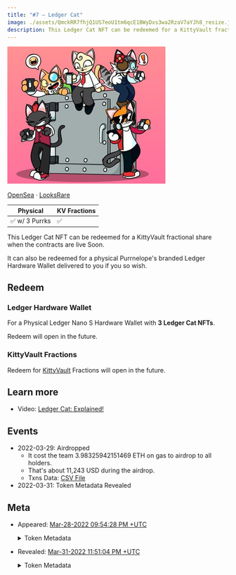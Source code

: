 ```yaml
---
title: "#7 – Ledger Cat"
image: ./assets/QmckRR7fhjQ1US7eoU1tm6qcE1BWyDxs3wa2RzaV7aYJh8_resize.jpg
description: This Ledger Cat NFT can be redeemed for a KittyVault fractional share or redeem a Ledger Nano S.
---
```


<span className="wikiPostHeadImgR">

[![Ledger Cat](./assets/QmckRR7fhjQ1US7eoU1tm6qcE1BWyDxs3wa2RzaV7aYJh8_resize.jpg)](https://ipfs.io/ipfs/QmckRR7fhjQ1US7eoU1tm6qcE1BWyDxs3wa2RzaV7aYJh8)

</span>

[OpenSea](https://opensea.io/assets/0xda7d42b6167f1497346d7b2336a6d7a603026db1/6) ·
[LooksRare](https://looksrare.org/collections/0xDa7D42B6167f1497346D7B2336a6D7A603026Db1/7)

| Physical       | KV Fractions |
| -------------- | ------------ |
| ✅ w/ 3 Purrks | ✅           |

This Ledger Cat NFT can be redeemed for a KittyVault fractional share when the contracts are live Soon.

It can also be redeemed for a physical Purrnelope's branded Ledger Hardware Wallet delivered to you if you so wish.

## Redeem

### Ledger Hardware Wallet

For a Physical Ledger Nano S Hardware Wallet with **3 Ledger Cat NFTs**.

Redeem will open in the future.

### KittyVault Fractions

Redeem for [KittyVault](../../kittyvault/index.md) Fractions will open in the future.

## Learn more

- Video: [Ledger Cat: Explained!](/posts/explained/202204-ledger-cat)

## Events

- 2022-03-29: Airdropped
  - It cost the team 3.98325942151469 ETH on gas to airdrop to all holders.
  - That's about 11,243 USD during the airdrop.
  - Txns Data: [CSV File](./assets/kvpurrks-1-8-txns.csv)
- 2022-03-31: Token Metadata Revealed

## Meta

- Appeared: [Mar-28-2022 09:54:28 PM +UTC](https://etherscan.io/tx/0x3c94ba360697a8e8e195a4394dc715d2a8612817c0f67e787067e6f31d2e965d)

  <details><summary>Token Metadata</summary>

  ```json title="ipfs://Qmd4wWVY5YeABtq1UusP1Xko1ALiQ2PMnhwVSz3pcH41cJ"
  {
    "name": "#7 - Unknown Airdrop",
    "description": "To be revealed 31-MAR-2022",
    "image": "ipfs://QmUYRN8TBXQUkrhHkhDac36LjdHVaQdrrXFoUQmYCTajRh",
    "attributes": {
      "ID": "7",
      "Type": "?",
      "Artist": "1rregularCharlie",
      "Kitty Bank": "No",
      "Physical": "No",
      "Companion": "No",
      "Year": "1"
    }
  }
  ```

  </details>

- Revealed: [Mar-31-2022 11:51:04 PM +UTC](https://etherscan.io/tx/0x5d2bc436dddaffc8a8eb14cded40ca4860104d3a0958f00ac343ebb2067ec5fe)

  <details><summary>Token Metadata</summary>

  ```json title="ipfs://QmXxfLR55a2totcPwswLUeM5Sxsu9wXFBZBqRNVmFsnuW1"
  {
    "name": "#7 – Ledger Cat",
    "description": "This Ledger Cat NFT can be redeemed for a KittyVault fractional share when the contracts are live SoonTM. It can also be redeemed for a physical Purrnelope's branded Ledger Hardware Wallet delivered to you if you so wish. You will need to trade in a currently TBA number of these NFTs to get your very own Purrnelope’s physical collectible. This NFT will also show in the collection log when that is live on our website™️",
    "image": "ipfs://QmckRR7fhjQ1US7eoU1tm6qcE1BWyDxs3wa2RzaV7aYJh8",
    "attributes": {
      "ID": "7",
      "Type": "Ledger",
      "Artist": "1rregularCharlie",
      "Kitty Bank": "Yes",
      "Physical": "Yes",
      "Companion": "No",
      "Year": "1"
    }
  }
  ```

  </details>

[^1]: PCC Twitter: https://twitter.com/PurrnelopesCC/status/1510236897569910785
